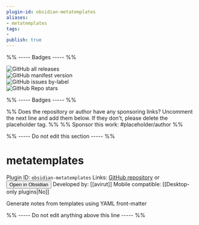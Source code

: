 ```yaml
---
plugin-id: obsidian-metatemplates
aliases:
- metatemplates
tags: 
- 
publish: true
---
```


%% ----- Badges ----- %%

![GitHub all releases](https://img.shields.io/github/downloads/avirut/obsidian-metatemplates/total?color=573E7A&logo=github&style=for-the-badge)   
![GitHub manifest version](https://img.shields.io/github/manifest-json/v/avirut/obsidian-metatemplates?color=573E7A&logo=github&style=for-the-badge)   
![GitHub issues by-label](https://img.shields.io/github/issues/avirut/obsidian-metatemplates/help%20wanted?color=573E7A&logo=github&style=for-the-badge)   
![GitHub Repo stars](https://img.shields.io/github/stars/avirut/obsidian-metatemplates?color=573E7A&logo=github&style=for-the-badge)

%% ----- Badges ----- %%

%% Does the repository or author have any sponsoring links? Uncomment the next line and add them below. If they don't, please delete the placeholder tag. %%
%% Sponsor this work: #placeholder/author %%

%% ----- Do not edit this section ----- %%

# metatemplates

Plugin ID: `obsidian-metatemplates`
Links: [GitHub repository](https://github.com/avirut/obsidian-metatemplates) or [<button id=HH>Open in Obsidian</button>](obsidian://goto-plugin?id=obsidian-metatemplates)
Developed by: [[avirut]]
Mobile compatible: [[Desktop-only plugins|No]]

Generate notes from templates using YAML front-matter

%% ----- Do not edit anything above this line ----- %% 
